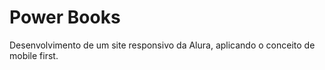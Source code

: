 # Power Books
 Desenvolvimento de um site responsivo da Alura, aplicando o conceito de mobile first.
